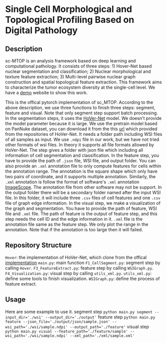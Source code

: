 # Single Cell Morphological and Topological Profiling Based on Digital Pathology

## Description

sc-MTOP is an analysis framework based on deep learning and computational pathology. It consists of three steps: 1) Hover-Net based nuclear segmentation and classification; 2) Nuclear morphological and texture feature extraction; 3) Multi-level pairwise nuclear graph construction and spatial topological feature extraction. This framework aims to characterize the tumor ecosystem diversity at the single-cell level. We have a [demo](http://101.132.124.14/#/dashboard) website to show this work.

This is the offical pytorch implementation of sc_MTOP. According to the above description, we use three functions to finish three steps: segment, feature and visual. Note that only segment step support batch processing.
In the segmentation steps, it uses the [HoVer-Net](https://github.com/vqdang/hover_net) model. We doesn't provide the model parameter because it is large. We use the pretrain model based on PanNuke dataset, you can download it from the this [url](https://drive.google.com/file/d/1SbSArI3KOOWHxRlxnjchO7_MbWzB4lNR/view) which provided from the repositories of HoVer-Net.  It needs a folder path including WSI files of all samples as input. We use `.ndpi` file in our work, but we have not tried other formats of wsi files. In theory it supports all file formats allowed by HoVer-Net. The step gives a folder with json file which including all information of cell segmentation and classification.
In the feature step, you have to provide the path of `.json` file, WSI file, and output folder. You can also provide an `.xml` annotation file to only compute features for cells within the annotation range. The annotation is the square shape which only have two pairs of coordinate, and it supports multiple annotation. Similarly, the `.xml` annotation is follow the format of software's `.xml` annotation [ImageScope](https://www.leicabiosystems.com/zh/digital-pathology/manage/aperio-imagescope/). The annotation file from other software may not be support. In the output folder there will be a secondary folder named after the input WSI file. In this folder, it will include three `.csv` files of cell features and one `.csv` file of graph edge information.
In the visual step, we make a visualization of the graph and segmentation. You have to provide the path of feature, WSI file and `.xml` file. The path of feature is the output of feature step, and this step needs the cell ID and the edge information in it. `.xml` file is the annotation file same as the feature step. We only plot the range in the annotation. Note that if the annotation is too large then it will failed.

## Repository Structure
`Hover`: the implementation of HoVer-Net, which clone from the offical [implementation](https://github.com/vqdang/hover_net)
`main.py`: main function
`F1_CellSegment.py`: segment step by calling `Hover`.
`F3_FeatureExtract.py`: feature step by calling `WSIGraph.py`.
`F4_Visualization.py`: visual step by calling `utils_xml.py`.
`utils_xml.py`: define some tools to finish visualization.
`WSIGraph.py`: define the process of feature extract.

## Usage
Here are some example to use it.
segment step
`python main.py segment --input_dir='./wsi' --output_dir='./output'`
feature step
`python main.py feature --json_file='./output/json/sample.json' --wsi_path='./wsi/sample.ndpi' --output_path='./feature'`
visual step
`python main.py visual --feature_path='./feature/sample' --wsi_path='./wsi/sample.ndpi' --xml_path='./xml/sample.xml'`